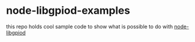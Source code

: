 # node-libgpiod-examples

this repo holds cool sample code to show what is possible to do with [node-libgpiod](https://github.com/sombriks/node-libgpiod)
